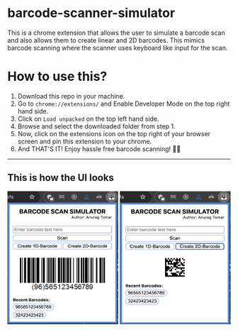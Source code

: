 # barcode-scanner-simulator
This is a chrome extension that allows the user to simulate a barcode scan and also allows them to create linear and 2D barcodes.
This mimics barcode scanning where the scanner uses keyboard like input for the scan.

# How to use this?
1. Download this repo in your machine.
2. Go to ``chrome://extensions/`` and Enable Developer Mode on the top right hand side.
3. Click on ``Load unpacked`` on the top left hand side.
4. Browse and select the downloaded folder from step 1.
5. Now, click on the extensions icon on the top right of your browser screen and pin this extension to your chrome.
6. And THAT'S IT! Enjoy hassle free barcode scanning! 🙂🎊

---
## This is how the UI looks

<img src="./resources/UI1.png"  width="250" height="300">
<img src="./resources/UI2.png"  width="250" height="300">

